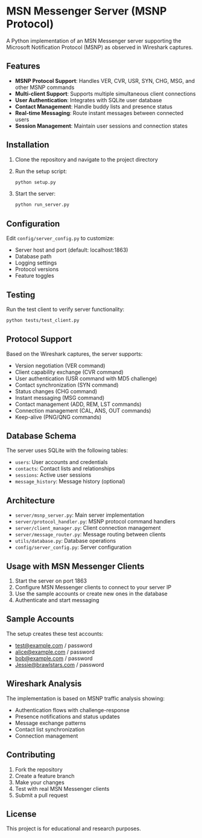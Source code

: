 # MSN Messenger Server (MSNP Protocol)

A Python implementation of an MSN Messenger server supporting the Microsoft Notification Protocol (MSNP) as observed in Wireshark captures.

## Features

- **MSNP Protocol Support**: Handles VER, CVR, USR, SYN, CHG, MSG, and other MSNP commands
- **Multi-client Support**: Supports multiple simultaneous client connections
- **User Authentication**: Integrates with SQLite user database
- **Contact Management**: Handle buddy lists and presence status
- **Real-time Messaging**: Route instant messages between connected users
- **Session Management**: Maintain user sessions and connection states

## Installation

1. Clone the repository and navigate to the project directory
2. Run the setup script:
   ```bash
   python setup.py
   ```

3. Start the server:
   ```bash
   python run_server.py
   ```

## Configuration

Edit `config/server_config.py` to customize:
- Server host and port (default: localhost:1863)
- Database path
- Logging settings
- Protocol versions
- Feature toggles

## Testing

Run the test client to verify server functionality:
```bash
python tests/test_client.py
```

## Protocol Support

Based on the Wireshark captures, the server supports:
- Version negotiation (VER command)
- Client capability exchange (CVR command)
- User authentication (USR command with MD5 challenge)
- Contact synchronization (SYN command)
- Status changes (CHG command)
- Instant messaging (MSG command)
- Contact management (ADD, REM, LST commands)
- Connection management (CAL, ANS, OUT commands)
- Keep-alive (PNG/QNG commands)

## Database Schema

The server uses SQLite with the following tables:
- `users`: User accounts and credentials
- `contacts`: Contact lists and relationships
- `sessions`: Active user sessions
- `message_history`: Message history (optional)

## Architecture

- `server/msnp_server.py`: Main server implementation
- `server/protocol_handler.py`: MSNP protocol command handlers
- `server/client_manager.py`: Client connection management
- `server/message_router.py`: Message routing between clients
- `utils/database.py`: Database operations
- `config/server_config.py`: Server configuration

## Usage with MSN Messenger Clients

1. Start the server on port 1863
2. Configure MSN Messenger clients to connect to your server IP
3. Use the sample accounts or create new ones in the database
4. Authenticate and start messaging

## Sample Accounts

The setup creates these test accounts:
- test@example.com / password
- alice@example.com / password  
- bob@example.com / password
- Jessie@brawlstars.com / password

## Wireshark Analysis

The implementation is based on MSNP traffic analysis showing:
- Authentication flows with challenge-response
- Presence notifications and status updates
- Message exchange patterns
- Contact list synchronization
- Connection management

## Contributing

1. Fork the repository
2. Create a feature branch
3. Make your changes
4. Test with real MSN Messenger clients
5. Submit a pull request

## License

This project is for educational and research purposes.